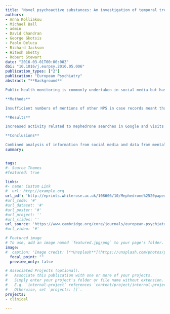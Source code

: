 ```yaml
---
title: "Novel psychoactive substances: An investigation of temporal trends in social media and electronic health records"
authors:
- Anna Kolliakou
- Michael Ball
- admin
- David Chandran
- George Gkotsis
- Paolo Deluca
- Richard Jackson
- Hitesh Shetty
- Robert Stewart
date: "2016-03-01T00:00:00Z"
doi: "10.1016/j.eurpsy.2016.05.006"
publication_types: ["2"]
publication: "European Psychiatry"
abstract: "**Background**

Public health monitoring is commonly undertaken in social media but has never been combined with data analysis from electronic health records. This study aimed to investigate the relationship between the emergence of novel psychoactive substances (NPS) in social media and their appearance in a large mental health database.

**Methods**

Insufficient numbers of mentions of other NPS in case records meant that the study focused on mephedrone. Data were extracted on the number of mephedrone (i) references in the clinical record at the South London and Maudsley NHS Trust, London, UK, (ii) mentions in Twitter, (iii) related searches in Google and (iv) visits in Wikipedia. The characteristics of current mephedrone users in the clinical record were also established.

**Results**

Increased activity related to mephedrone searches in Google and visits in Wikipedia preceded a peak in mephedrone-related references in the clinical record followed by a spike in the other 3 data sources in early 2010, when mephedrone was assigned a ‘class B’ status. Features of current mephedrone users widely matched those from community studies.

**Conclusions**

Combined analysis of information from social media and data from mental health records may assist public health and clinical surveillance for certain substance-related events of interest. There exists potential for early warning systems for health-care practitioners."
summary: 


tags:
#- Source Themes
#featured: true

links:
#- name: Custom Link
#  url: http://example.org
url_pdf: 'http://eprints.whiterose.ac.uk/108606/10/Mephedrone%2520paper-2.pdf'
#url_code: '#'
#url_dataset: '#'
#url_poster: '#'
#url_project: ''
#url_slides: ''
url_source: 'https://www.cambridge.org/core/journals/european-psychiatry/article/abs/novel-psychoactive-substances-an-investigation-of-temporal-trends-in-social-media-and-electronic-health-records/11F66CA8CE07C22AA53FB56F74D7D8D7#'
#url_video: '#'

# Featured image
# To use, add an image named `featured.jpg/png` to your page's folder. 
image:
#  caption: 'Image credit: [**Unsplash**](https://unsplash.com/photos/pLCdAaMFLTE)'
  focal_point: ""
  preview_only: false

# Associated Projects (optional).
#   Associate this publication with one or more of your projects.
#   Simply enter your project's folder or file name without extension.
#   E.g. `internal-project` references `content/project/internal-project/index.md`.
#   Otherwise, set `projects: []`.
projects:
- clinical

---
```

